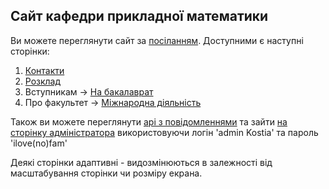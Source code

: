 ## Сайт кафедри прикладної математики
Ви можете переглянути сайт за [посіланням](http://kostiahorbach.pythonanywhere.com/contacts_page).
Доступними є наступні сторінки:
1. [Контакти](http://kostiahorbach.pythonanywhere.com/contacts_page)
2. [Розклад](http://kostiahorbach.pythonanywhere.com/rozklad)
3. Вступникам -> [На бакалаврат](http://kostiahorbach.pythonanywhere.com/vstup_bakalavrat)
4. Про факультет -> [Міжнародна діяльність](http://kostiahorbach.pythonanywhere.com/international_activity)

Також ви можете переглянути [api з повідомленнями](http://kostiahorbach.pythonanywhere.com/api/v1.0/messages)
та зайти [на сторінку адміністратора](http://kostiahorbach.pythonanywhere.com/admin) використовуючи 
логін 'admin Kostia' та пароль 'ilove(no)fam'

Деякі сторінки адаптивні - видозмінюються в залежності від масштабування сторінки чи розміру екрана.
